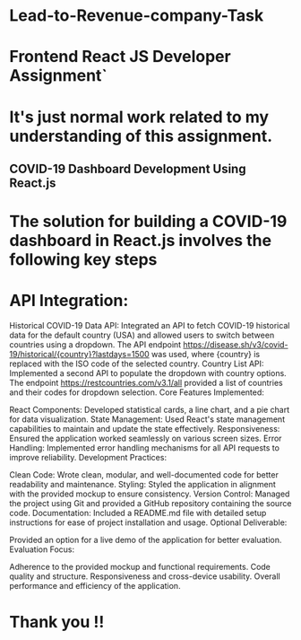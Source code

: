 # Lead-to-Revenue-company-Task
# Frontend React JS Developer Assignment`
# It's just normal work related to my understanding of this assignment.

## COVID-19 Dashboard Development Using React.js

# The solution for building a COVID-19 dashboard in React.js involves the following key steps

# API Integration:

Historical COVID-19 Data API: Integrated an API to fetch COVID-19 historical data for the default country (USA) and allowed users to switch between countries using a dropdown. The API endpoint https://disease.sh/v3/covid-19/historical/{country}?lastdays=1500 was used, where {country} is replaced with the ISO code of the selected country.
Country List API: Implemented a second API to populate the dropdown with country options. The endpoint https://restcountries.com/v3.1/all provided a list of countries and their codes for dropdown selection.
Core Features Implemented:

React Components: Developed statistical cards, a line chart, and a pie chart for data visualization.
State Management: Used React's state management capabilities to maintain and update the state effectively.
Responsiveness: Ensured the application worked seamlessly on various screen sizes.
Error Handling: Implemented error handling mechanisms for all API requests to improve reliability.
Development Practices:

Clean Code: Wrote clean, modular, and well-documented code for better readability and maintenance.
Styling: Styled the application in alignment with the provided mockup to ensure consistency.
Version Control: Managed the project using Git and provided a GitHub repository containing the source code.
Documentation: Included a README.md file with detailed setup instructions for ease of project installation and usage.
Optional Deliverable:

Provided an option for a live demo of the application for better evaluation.
Evaluation Focus:

Adherence to the provided mockup and functional requirements.
Code quality and structure.
Responsiveness and cross-device usability.
Overall performance and efficiency of the application.

# Thank you !!  
